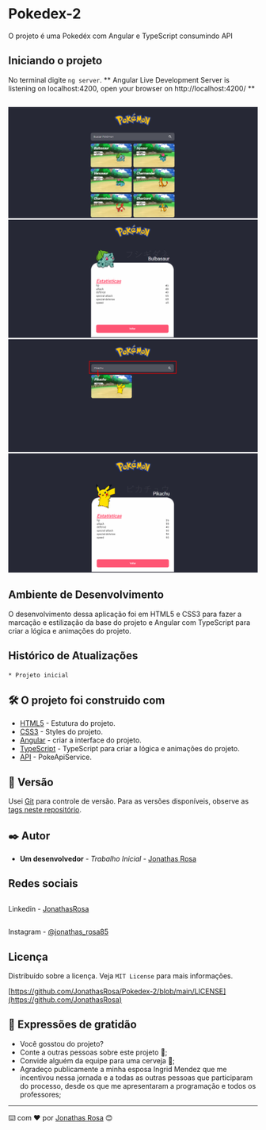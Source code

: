# Pokedex-2
O projeto é uma Pokedéx com Angular e TypeScript consumindo API 

## Iniciando o projeto

No terminal digite `ng server`.
** Angular Live Development Server is listening on localhost:4200, open your browser on http://localhost:4200/ **
##
![](src/assets/img/tela-1.png)
![](src/assets/img/tela-2.png)
![](src/assets/img/tela-3.png)
![](src/assets/img/tela-4.png)

## Ambiente de Desenvolvimento

O desenvolvimento dessa aplicação foi em HTML5 e CSS3 para fazer a marcação e estilização da base do projeto e Angular com TypeScript para criar a lógica e animações do projeto.
## Histórico de Atualizações

    * Projeto inicial

## 🛠️ O projeto foi construido com

* [HTML5](https://developer.mozilla.org/en-US/docs/Web/HTML) - Estutura do projeto.
* [CSS3](https://developer.mozilla.org/en-US/docs/Web/CSS) - Styles do projeto.
* [Angular](https://angular.io/docs) - criar a interface do projeto.
* [TypeScript](https://www.typescriptlang.org/) - TypeScript para criar a lógica e animações do projeto.
* [API]('https://pokeapi.co/api/v2/pokemon/?offset=0&limit=1000') - PokeApiService.
## 📌 Versão

Usei [Git](https://git-scm.com/) para controle de versão. Para as versões disponíveis, observe as [tags neste repositório](https://github.com/JonathasRosa/Pokedex-2).

## ✒️ Autor

* **Um desenvolvedor** - *Trabalho Inicial* - [Jonathas Rosa](https://github.com/JonathasRosa)

## Redes sociais

##
Linkedin - [JonathasRosa](https://www.linkedin.com/in/jonathasrosa85/)
##
Instagram - [@jonathas_rosa85](https://www.instagram.com/jonathas_rosa85/)

## Licença

Distribuído sobre a licença. Veja `MIT License` para mais informações.

[https://github.com/JonathasRosa/Pokedex-2/blob/main/LICENSE](https://github.com/JonathasRosa)

## 🎁 Expressões de gratidão

* Você gosstou do projeto? 
* Conte a outras pessoas sobre este projeto 📢;
* Convide alguém da equipe para uma cerveja 🍺;
* Agradeço publicamente a minha esposa Ingrid Mendez que me incentivou nessa jornada e a todas as outras pessoas que participaram do processo, desde os que me apresentaram a programação e todos os professores;
---
⌨️ com ❤️ por [Jonathas Rosa](https://github.com/JonathasRosa) 😊